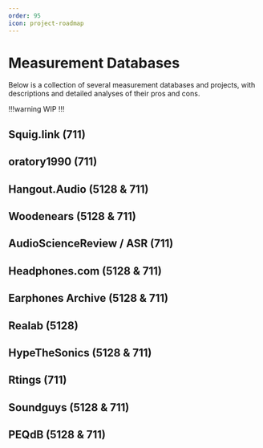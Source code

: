 ```yaml
---
order: 95
icon: project-roadmap	
---
```

# Measurement Databases

Below is a collection of several measurement databases and projects, with descriptions and detailed analyses of their pros and cons.

!!!warning 
WIP
!!!

## Squig.link (711)
## oratory1990 (711)
## Hangout.Audio (5128 & 711)
## Woodenears (5128 & 711)
## AudioScienceReview / ASR (711)
## Headphones.com (5128 & 711)
## Earphones Archive (5128 & 711)
## Realab (5128)
## HypeTheSonics (5128 & 711)
## Rtings (711)
## Soundguys (5128 & 711)
## PEQdB (5128 & 711)

